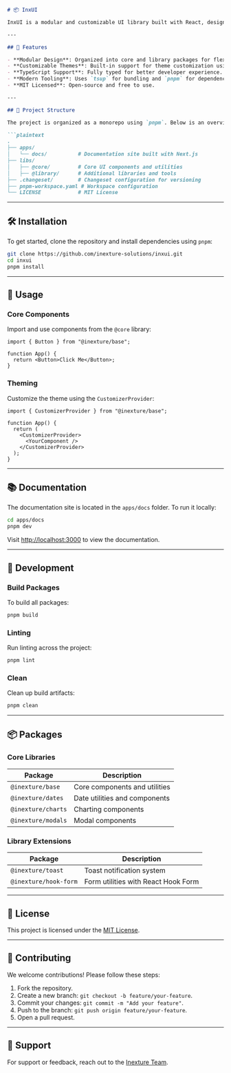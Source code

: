 ```markdown
# 📦 InxUI

InxUI is a modular and customizable UI library built with React, designed to streamline the development of modern web applications. It provides a collection of reusable components, hooks, and utilities to enhance productivity and maintainability.

---

## 🚀 Features

- **Modular Design**: Organized into core and library packages for flexibility.
- **Customizable Themes**: Built-in support for theme customization using Mantine.
- **TypeScript Support**: Fully typed for better developer experience.
- **Modern Tooling**: Uses `tsup` for bundling and `pnpm` for dependency management.
- **MIT Licensed**: Open-source and free to use.

---

## 📂 Project Structure

The project is organized as a monorepo using `pnpm`. Below is an overview of the structure:

```plaintext
.
├── apps/
│   └── docs/          # Documentation site built with Next.js
├── libs/
│   ├── @core/         # Core UI components and utilities
│   ├── @library/      # Additional libraries and tools
├── .changeset/        # Changeset configuration for versioning
├── pnpm-workspace.yaml # Workspace configuration
└── LICENSE            # MIT License
```

---

## 🛠️ Installation

To get started, clone the repository and install dependencies using `pnpm`:

```bash
git clone https://github.com/inexture-solutions/inxui.git
cd inxui
pnpm install
```

---

## 📖 Usage

### Core Components

Import and use components from the `@core` library:

```tsx
import { Button } from "@inexture/base";

function App() {
  return <Button>Click Me</Button>;
}
```

### Theming

Customize the theme using the `CustomizerProvider`:

```tsx
import { CustomizerProvider } from "@inexture/base";

function App() {
  return (
    <CustomizerProvider>
      <YourComponent />
    </CustomizerProvider>
  );
}
```

---

## 📚 Documentation

The documentation site is located in the `apps/docs` folder. To run it locally:

```bash
cd apps/docs
pnpm dev
```

Visit [http://localhost:3000](http://localhost:3000) to view the documentation.

---

## 🧱 Development

### Build Packages

To build all packages:

```bash
pnpm build
```

### Linting

Run linting across the project:

```bash
pnpm lint
```

### Clean

Clean up build artifacts:

```bash
pnpm clean
```

---

## 📦 Packages

### Core Libraries

| Package          | Description                          |
|------------------|--------------------------------------|
| `@inexture/base` | Core components and utilities        |
| `@inexture/dates`| Date utilities and components        |
| `@inexture/charts`| Charting components                 |
| `@inexture/modals`| Modal components                    |

### Library Extensions

| Package             | Description                          |
|---------------------|--------------------------------------|
| `@inexture/toast`   | Toast notification system            |
| `@inexture/hook-form`| Form utilities with React Hook Form |

---

## 📝 License

This project is licensed under the [MIT License](LICENSE).

---

## 🤝 Contributing

We welcome contributions! Please follow these steps:

1. Fork the repository.
2. Create a new branch: `git checkout -b feature/your-feature`.
3. Commit your changes: `git commit -m "Add your feature"`.
4. Push to the branch: `git push origin feature/your-feature`.
5. Open a pull request.

---

## 📧 Support

For support or feedback, reach out to the [Inexture Team](https://www.inexture.com).

```
